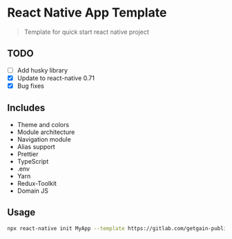 #  React Native App Template

> Template for quick start react native project

## TODO
- [ ] Add husky library
- [x] Update to react-native 0.71
- [x] Bug fixes

## Includes

- Theme and colors
- Module architecture
- Navigation module
- Alias support
- Prettier
- TypeScript
- .env
- Yarn
- Redux-Toolkit
- Domain JS

## Usage

```sh
npx react-native init MyApp --template https://gitlab.com/getgain-public/libs/react-native-getgain-template.git
```
